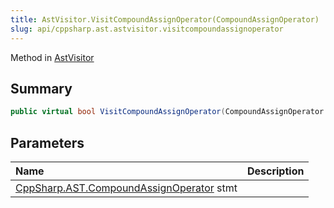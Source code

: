 ```yaml
---
title: AstVisitor.VisitCompoundAssignOperator(CompoundAssignOperator)
slug: api/cppsharp.ast.astvisitor.visitcompoundassignoperator
---
```

Method in [AstVisitor](/api/cppsharp/ast/astvisitor)

## Summary



```csharp
public virtual bool VisitCompoundAssignOperator(CompoundAssignOperator stmt)
```

## Parameters

|Name|Description|
|:---|:---|
|[CppSharp.AST.CompoundAssignOperator](/api/cppsharp/ast/compoundassignoperator) stmt||

